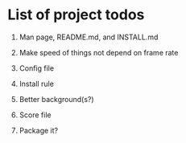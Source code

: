 List of project todos
=====================

1. Man page, README.md, and INSTALL.md

2. Make speed of things not depend on frame rate
3. Config file
4. Install rule
5. Better background(s?)
6. Score file
7. Package it?

